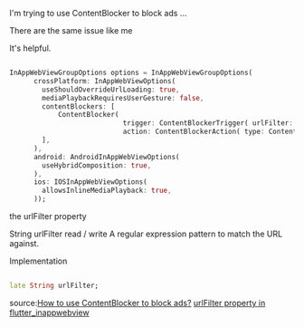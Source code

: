 I'm trying to use ContentBlocker to block ads ... 

There are the same issue like me 

It's helpful.






```dart

InAppWebViewGroupOptions options = InAppWebViewGroupOptions(
      crossPlatform: InAppWebViewOptions(
        useShouldOverrideUrlLoading: true,
        mediaPlaybackRequiresUserGesture: false,
        contentBlockers: [
            ContentBlocker(
                            trigger: ContentBlockerTrigger( urlFilter: "http://.*aaa.*", resourceType: [ContentBlockerTriggerResourceType.SCRIPT], ),
                            action: ContentBlockerAction( type: ContentBlockerActionType.BLOCK, ), ),
        ],
      ),
      android: AndroidInAppWebViewOptions(
        useHybridComposition: true,
      ),
      ios: IOSInAppWebViewOptions(
        allowsInlineMediaPlayback: true,
      ));


```

the urlFilter property 

String urlFilter
read / write
A regular expression pattern to match the URL against.

Implementation

```dart

late String urlFilter;


```

source:[How to use ContentBlocker to block ads?](https://github.com/pichillilorenzo/flutter_inappwebview/issues/616)
[urlFilter property in flutter_inappwebview](https://pub.dev/documentation/flutter_inappwebview/latest/flutter_inappwebview/ContentBlockerTrigger/urlFilter.html)
